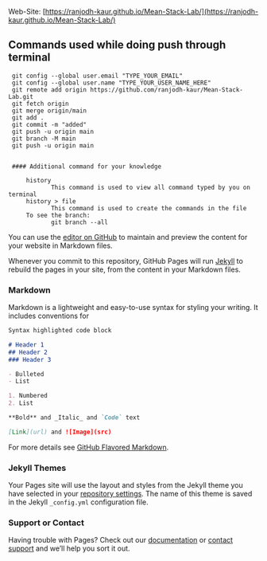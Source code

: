 Web-Site: [https://ranjodh-kaur.github.io/Mean-Stack-Lab/](https://ranjodh-kaur.github.io/Mean-Stack-Lab/)

## Commands used while doing push through terminal
``` git init
 git config --global user.email "TYPE_YOUR_EMAIL"
 git config --global user.name "TYPE_YOUR_USER_NAME_HERE"
 git remote add origin https://github.com/ranjodh-kaur/Mean-Stack-Lab.git
 git fetch origin
 git merge origin/main
 git add .
 git commit -m "added"
 git push -u origin main
 git branch -M main
 git push -u origin main
 
 
 #### Additional command for your knowledge
 
     history 
            This command is used to view all command typed by you on terminal
     history > file
            This command is used to create the commands in the file
     To see the branch:
            git branch --all
```
You can use the [editor on GitHub](https://github.com/ranjodh-kaur/Mean-Stack-Lab/edit/main/README.md) to maintain and preview the content for your website in Markdown files.

Whenever you commit to this repository, GitHub Pages will run [Jekyll](https://jekyllrb.com/) to rebuild the pages in your site, from the content in your Markdown files.

### Markdown

Markdown is a lightweight and easy-to-use syntax for styling your writing. It includes conventions for

```markdown
Syntax highlighted code block

# Header 1
## Header 2
### Header 3

- Bulleted
- List

1. Numbered
2. List

**Bold** and _Italic_ and `Code` text

[Link](url) and ![Image](src)
```

For more details see [GitHub Flavored Markdown](https://guides.github.com/features/mastering-markdown/).

### Jekyll Themes

Your Pages site will use the layout and styles from the Jekyll theme you have selected in your [repository settings](https://github.com/ranjodh-kaur/Mean-Stack-Lab/settings). The name of this theme is saved in the Jekyll `_config.yml` configuration file.

### Support or Contact

Having trouble with Pages? Check out our [documentation](https://docs.github.com/categories/github-pages-basics/) or [contact support](https://support.github.com/contact) and we’ll help you sort it out.

